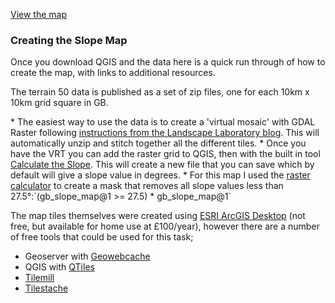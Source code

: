 <a href="http://maps.kesterton.org.uk/slope/">View the map</a>


<h3>Creating the Slope Map</h3>
<p>Once you download QGIS and the data here is a quick run through of how to create the map, with links to additional resources.</p>
<p>The terrain 50 data is published as a set of zip files, one for each 10km x 10km grid square in GB.</p>                        
* The easiest way to use the data is to create a 'virtual mosaic' with GDAL Raster following <a href="http://www.landscape-laboratory.org/2013/06/19/getting-started-with-os-terrain-50-elevation-data/">instructions from the Landscape Laboratory blog</a>. This will automatically unzip and stitch together all the different tiles.
* Once you have the VRT you can add the raster grid to QGIS, then with the built in tool <a href="https://docs.qgis.org/2.2/en/docs/training_manual/rasters/terrain_analysis.html#moderate-fa-calculating-the-slope">Calculate the Slope</a>.  This will create a new file that you can save which by default will give a slope value in degrees.</li>
* For this map I used the <a href="https://docs.qgis.org/2.2/en/docs/user_manual/working_with_raster/raster_calculator.html">raster calculator</a> to create a mask that removes all slope values less than 27.5&deg;:`(gb_slope_map@1 >= 27.5) * gb_slope_map@1`          
                
The map tiles themselves were created using <a href="http://www.esri.com/software/arcgis/arcgis-for-desktop">ESRI ArcGIS Desktop</a> (not free, but available for home use at £100/year), however there are a number of free tools that could be used for this task;        
            <ul><li>Geoserver with <a href="http://geowebcache.org/">Geowebcache</a></li>
            <li>QGIS with <a href="https://plugins.qgis.org/plugins/qtiles/">QTiles</a></li>
            <li><a href="https://www.mapbox.com/tilemill/">Tilemill</a></li>
            <li><a href="http://tilestache.org/">Tilestache</a></li>
            </ul>

